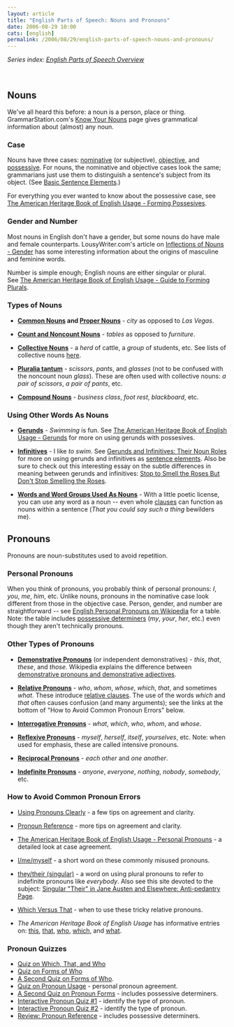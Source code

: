 ```yaml
---
layout: article
title: "English Parts of Speech: Nouns and Pronouns"
date: 2006-08-29 10:00
cats: [english]
permalink: /2006/08/29/english-parts-of-speech-nouns-and-pronouns/
---
```

<em>Series index: </em><a href="http://learningnerd.com/2006/08/28/english-parts-of-speech-overview/"><em>English Parts of Speech Overview</em></a>
<p class="MsoNormal">&nbsp;</p>

<h2>Nouns</h2>
We've all heard this before: a noun is a person, place or thing. GrammarStation.com's <a target="_blank" href="http://www.grammarstation.com/KnowYourNouns.html">Know Your Nouns</a> page gives grammatical information about (almost) any noun.
<h3>Case</h3>
Nouns have three cases: <a target="_blank" href="http://www.thefreedictionary.com/nominative+case" title="Nominative case - TheFreeDictionary.com">nominative</a> (or subjective), <a target="_blank" href="http://www.thefreedictionary.com/objective+case" title="Objective case - TheFreeDictionary.com">objective</a>, and <a target="_blank" href="http://www.thefreedictionary.com/possessive+case" title="Possessive case - TheFreeDictionary.com">possessive</a>. For nouns, the nominative and objective cases look the same; grammarians just use them to distinguish a sentence's subject from its object. (See <a href="http://learningnerd.com/2006/09/10/english-grammar-basic-sentence-elements/">Basic Sentence Elements</a>.)

For everything you ever wanted to know about the possessive case, see <a target="_blank" href="http://www.bartleby.com/64/82.html">The American Heritage Book of English Usage - Forming Possesives</a>.
<h3>Gender and Number</h3>
Most nouns in English don't have a gender, but some nouns do have male and female counterparts. LousyWriter.com's article on <a target="_blank" href="http://www.lousywriter.com/nouns_gender.php">Inflections of Nouns - Gender</a> has some interesting information about the origins of masculine and feminine words.

Number is simple enough; English nouns are either singular or plural. See <a target="_blank" href="http://www.bartleby.com/64/81.html">The American Heritage Book of English Usage - Guide to Forming Plurals</a>.
<h3>Types of Nouns</h3>
<ul>
	<li><a target="_blank" href="http://www.lousywriter.com/nouns_common.php"><strong>Common Nouns</strong></a><strong> and </strong><a target="_blank" href="http://www.lousywriter.com/nouns_proper.php"><strong>Proper Nouns</strong></a> - <em>city </em>as opposed to <em>Las Vegas</em>.</li>
</ul>
<ul>
	<li><a target="_blank" href="http://owl.english.purdue.edu/handouts/esl/eslcount.html"><strong>Count and Noncount Nouns</strong></a> - <em>tables</em> as opposed to <em>furniture</em>.</li>
</ul>
<ul>
	<li><a target="_blank" href="http://en.wikipedia.org/wiki/English_collective_nouns" title="Wikipedia - English Collective Nouns"><strong>Collective Nouns</strong></a> - a <em>herd </em>of cattle, a <em>group</em> of students, etc. See lists of collective nouns <a target="_blank" href="http://en.wikipedia.org/wiki/English_collective_nouns#English_language" title="Wikipedia - English Collective Nouns - English Language">here</a>.</li>
</ul>
<ul>
	<li><a target="_blank" href="http://en.wikipedia.org/wiki/Plurale_tantum" title="Wikipedia - Plurale Tantum"><strong>Pluralia tantum</strong></a> - <em>scissors</em>, <em>pants</em>, and <em>glasses</em> (not to be confused with the noncount noun <em>glass</em>). These are often used with collective nouns: <em>a pair of scissors</em>, <em>a pair of pants</em>, etc.</li>
</ul>
<ul>
	<li><a target="_blank" href="http://en.wikipedia.org/wiki/English_compound#Compound_nouns" title="Wikipedia - English Compound - Compound Nouns"><strong>Compound Nouns</strong></a> - <em>business class</em>, <em>foot rest</em>, <em>blackboard</em>, etc.</li>
</ul>
<h3><a name="other" title="other"></a>Using Other Words As Nouns</h3>
<ul>
	<li><a target="_blank" href="http://owl.english.purdue.edu/handouts/grammar/g_verbals.html#gerunds" title="Gerunds, Participles, and Infinitives - Gerunds"><strong>Gerunds</strong></a> - <em>Swimming</em> is fun. See <u><font color="#800080"><a target="_blank" href="http://www.bartleby.com/64/C001/028.html">The American Heritage Book of English Usage - Gerunds</a></font></u> for more on using gerunds with possesives.</li>
</ul>
<ul>
	<li><a target="_blank" href="http://owl.english.purdue.edu/handouts/grammar/g_verbals.html#infinitives" title="Gerunds, Participles, and Infinitives - Infinitives"><strong>Infinitives</strong></a> - I like <em>to swim</em>. See <a target="_blank" href="http://grammar.ccc.commnet.edu/grammar/gerunds.htm">Gerunds and Infinitives: Their Noun Roles</a> for more on using gerunds and infinitives as <a href="http://learningnerd.com/2006/09/10/english-grammar-basic-sentence-elements/" title="Basic Sentence Elements">sentence elements</a>. Also be sure to check out this interesting essay on the subtle differences in meaning between gerunds and infinitives: <a target="_blank" href="http://home.bluemarble.net/~langmin/miniatures/complem.htm">Stop to Smell the Roses But Don't Stop Smelling the Roses</a>.</li>
</ul>
<ul>
	<li><a target="_blank" href="http://www.lousywriter.com/nouns_word_groups.php"><strong>Words and Word Groups Used As Nouns</strong></a> - With a little poetic license, you can use any word as a noun -- even whole <a href="http://learningnerd.com/2006/09/08/english-grammar-types-of-clauses/" title="Types of Clauses">clauses</a> can function as nouns within a sentence (<em>That you could say such a thing</em> bewilders me).</li>
</ul>
<h2>Pronouns</h2>
Pronouns are noun-substitutes used to avoid repetition.
<h3>Personal Pronouns</h3>
When you think of pronouns, you probably think of personal pronouns: <em>I</em>, <em>you</em>, <em>me</em>, <em>him</em>, etc. Unlike nouns, pronouns in the nominative case look different from those in the objective case. Person, gender, and number are straightforward -- see <a target="_blank" href="http://en.wikipedia.org/wiki/English_personal_pronouns">English Personal Pronouns on Wikipedia</a> for a table. Note: the table includes <a target="_blank" href="http://en.wikipedia.org/wiki/Possessive_adjective" title="Wikipedia - Possessive Adjective">possessive determiners</a> (<em>my</em>, <em>your</em>, <em>her</em>, etc.) even though they aren't technically pronouns.
<h3><a name="types" title="types"></a>Other Types of Pronouns</h3>
<ul>
	<li><a target="_blank" href="http://grammar.uoregon.edu/pronouns/demonstrative.html"><strong>Demonstrative Pronouns</strong></a> (or independent demonstratives) - <em>this</em>, <em>that</em>, <em>these</em>, and <em>those</em>. Wikipedia explains the difference between <a target="_blank" href="http://en.wikipedia.org/wiki/Demonstrative#Determinative_adjectives_and_pronouns" title="Wikipedia - Demonstrative - Determinative Adjectives and Pronouns">demonstrative pronouns and demonstrative adjectives</a>.</li>
</ul>
<ul>
	<li><a target="_blank" href="http://en.wikipedia.org/wiki/English_relative_clauses" title="Wikipedia - English Relative Clauses"><strong>Relative Pronouns</strong></a> - <em>who</em>, <em>whom</em>, <em>whose</em>, <em>which</em>, <em>that</em>, and sometimes <em>what</em>. These introduce <a href="http://learningnerd.com/2006/09/08/english-grammar-types-of-clauses/" title="Types of Clauses">relative clauses</a>. The use of the words <em>which </em>and <em>that</em> often causes confusion (and many arguments); see the links at the bottom of "How to Avoid Common Pronoun Errors" below.</li>
</ul>
<ul>
	<li><a target="_blank" href="http://englishplus.com/grammar/00000342.htm"><strong>Interrogative Pronouns</strong></a> - <em>what</em>, <em>which</em>, <em>who</em>, <em>whom</em>, and <em>whose</em>.</li>
</ul>
<ul>
	<li><a target="_blank" href="http://www.usingenglish.com/glossary/reflexive-pronoun.html"><strong>Reflexive Pronouns</strong></a> - <em>myself</em>, <em>herself</em>, <em>itself</em>, <em>yourselves</em>, etc. Note: when used for emphasis, these are called intensive pronouns.</li>
</ul>
<ul>
	<li><a target="_blank" href="http://learnline.cdu.edu.au/studyskills/wr/wr_se_pa_pro_rec.html"><strong>Reciprocal Pronouns</strong></a> - <em>each other</em> and <em>one another</em>.</li>
</ul>
<ul>
	<li><a target="_blank" href="http://englishplus.com/grammar/00000027.htm" title="Using Indefinite Pronouns"><strong>Indefinite Pronouns</strong></a> - <em>anyone</em>, <em>everyone</em>, <em>nothing</em>, <em>nobody</em>, <em>somebody</em>, etc.</li>
</ul>
<h3>How to Avoid Common Pronoun Errors</h3>
<ul>
	<li><a target="_blank" href="http://owl.english.purdue.edu/owl/resource/595/01/">Using Pronouns Clearly</a> - a few tips on agreement and clarity.</li>
</ul>
<ul>
	<li><a target="_blank" href="http://www.uottawa.ca/academic/arts/writcent/hypergrammar/pronref.html">Pronoun Reference</a> - more tips on agreement and clarity.</li>
</ul>
<ul>
	<li><a target="_blank" href="http://www.bartleby.com/64/C001/052.html">The American Heritage Book of English Usage - Personal Pronouns</a> - a detailed look at case agreement.</li>
</ul>
<ul>
	<li><a target="_blank" href="http://www.wsu.edu/~brians/errors/myself.html">I/me/myself</a> - a short word on these commonly misused pronouns.</li>
</ul>
<ul>
	<li><a target="_blank" href="http://www.wsu.edu:8080/~brians/errors/they.html">they/their (singular)</a> - a word on using plural pronouns to refer to indefinite pronouns like <em>everybody</em>. Also see this site devoted to the subject: <a target="_blank" href="http://www.crossmyt.com/hc/linghebr/austheir.html">Singular "Their" in Jane Austen and Elsewhere: Anti-pedantry Page</a>.</li>
</ul>
<ul>
	<li><a target="_blank" href="http://www.worldwidewords.org/articles/which.htm">Which Versus That</a> - when to use these tricky relative pronouns.</li>
</ul>
<ul>
	<li><em>The American Heritage Book of English Usage</em> has informative entries on: <a target="_blank" href="http://www.bartleby.com/64/C001/064.html">this</a>, <a target="_blank" href="http://www.bartleby.com/64/C001/062.html">that</a>, <a target="_blank" href="http://www.bartleby.com/64/C001/078.html">who</a>, <a target="_blank" href="http://www.bartleby.com/64/C001/076.html">which</a>, and <a target="_blank" href="http://www.bartleby.com/64/C001/072.html">what</a>.</li>
</ul>
<h3>Pronoun Quizzes</h3>
<ul>
	<li><a target="_blank" href="http://grammar.ccc.commnet.edu/grammar/quizzes/which_quiz.htm">Quiz on Which, That, and Who</a></li>
	<li><a target="_blank" href="http://grammar.ccc.commnet.edu/grammar/cgi-shl/quiz.pl/who_quiz.htm">Quiz on Forms of Who</a></li>
	<li><a target="_blank" href="http://grammar.ccc.commnet.edu/grammar/quizzes/who2_quiz.htm">A Second Quiz on Forms of Who</a>.</li>
	<li><a target="_blank" href="http://grammar.ccc.commnet.edu/grammar/cgi-shl/quiz.pl/pronoun_quiz.htm">Quiz on Pronoun Usage</a> - personal pronoun agreement.</li>
	<li><a target="_blank" href="http://grammar.ccc.commnet.edu/grammar/quizzes/pron2_quiz.htm">A Second Quiz on Pronoun Forms</a> - includes possessive determiners.</li>
	<li><a target="_blank" href="http://grammar.uoregon.edu/pronouns/pronounquiz1/Iquizprn.html">Interactive Pronoun Quiz #1</a> - identify the type of pronoun.</li>
	<li><a target="_blank" href="http://grammar.uoregon.edu/pronouns/pronounquiz2/Iquizprn2.html">Interactive Pronoun Quiz #2</a> - identify the type of pronoun.</li>
	<li><a target="_blank" href="http://www.uottawa.ca/academic/arts/writcent/hypergrammar/rvprnref.html">Review: Pronoun Reference</a> - includes possessive determiners.</li>
</ul>
